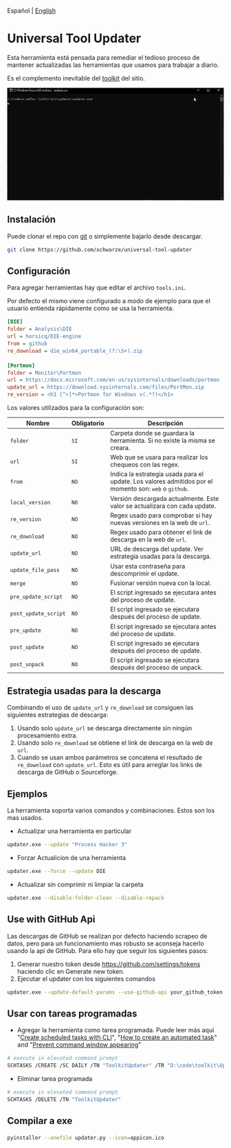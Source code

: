 Español | [English](README.md)

# Universal Tool Updater

Esta herramienta está pensada para remediar el tedioso proceso de mantener actualizadas las herramientas que usamos para trabajar a diario.

Es el complemento inevitable del [toolkit](https://github.com/indetectables-net/toolkit) del sitio.

![](assets/demo.gif)

## Instalación

Puede clonar el repo con [git](https://git-scm.com/download/win) o simplemente bajarlo desde descargar.

```bash
git clone https://github.com/xchwarze/universal-tool-updater
```

## Configuración

Para agregar herramientas hay que editar el archivo `tools.ini`.

Por defecto el mismo viene configurado a modo de ejemplo para que el usuario entienda rápidamente como se usa la herramienta.

```ini
[DIE]
folder = Analysis\DIE
url = horsicq/DIE-engine
from = github
re_download = die_win64_portable_(?:\S+).zip

[Portmon]
folder = Monitor\Portmon
url = https://docs.microsoft.com/en-us/sysinternals/downloads/portmon
update_url = https://download.sysinternals.com/files/PortMon.zip
re_version = <h1 [^>]*>Portmon for Windows v(.*?)</h1>
```

Los valores utilizados para la configuración son:

| Nombre               | Obligatorio | Descripción                                                                                            |
|----------------------|-------------|--------------------------------------------------------------------------------------------------------|
| `folder`             | `SI`        | Carpeta donde se guardara la herramienta. Si no existe la misma se creara.                             |
| `url`                | `SI`        | Web que se usara para realizar los chequeos con las regex.                                             |
| `from`               | `NO`        | Indica la estrategia usada para el update. Los valores admitidos por el momento son: `web` o `github`. |
| `local_version`      | `NO`        | Versión descargada actualmente. Este valor se actualizara con cada update.                             |
| `re_version`         | `NO`        | Regex usado para comprobar si hay nuevas versiones en la web de `url`.                                 |
| `re_download`        | `NO`        | Regex usado para obtener el link de descarga en la web de `url`.                                       |
| `update_url`         | `NO`        | URL de descarga del update. Ver estrategia usadas para la descarga.                                    |
| `update_file_pass`   | `NO`        | Usar esta contraseña para descomprimir el update.                                                      |
| `merge`              | `NO`        | Fusionar versión nueva con la local.                                                                   |
| `pre_update_script`  | `NO`        | El script ingresado se ejecutara antes del proceso de update.                                          |
| `post_update_script` | `NO`        | El script ingresado se ejecutara después del proceso de update.                                        |
| `pre_update`         | `NO`        | El script ingresado se ejecutara antes del proceso de update.                                          |
| `post_update`        | `NO`        | El script ingresado se ejecutara después del proceso de update.                                        |
| `post_unpack`        | `NO`        | El script ingresado se ejecutara después del proceso de unpack.                                        |

## Estrategia usadas para la descarga

Combinando el uso de `update_url` y `re_download` se consiguen las siguientes estrategias de descarga:

1. Usando solo `update_url` se descarga directamente sin ningún procesamiento extra.
2. Usando solo `re_download` se obtiene el link de descarga en la web de `url`.
3. Cuando se usan ambos parámetros se concatena el resultado de `re_download` con `update_url`.
Esto es útil para arreglar los links de descarga de GitHub o Sourceforge.

## Ejemplos

La herramienta soporta varios comandos y combinaciones. Estos son los mas usados.

* Actualizar una herramienta en particular

```bash
updater.exe --update "Process Hacker 3"
```

* Forzar Actualicion de una herramienta

```bash
updater.exe --force --update DIE
```

* Actualizar sin comprimir ni limpiar la carpeta

```bash
updater.exe --disable-folder-clean --disable-repack
```

## Use with GitHub Api

Las descargas de GitHub se realizan por defecto haciendo scrapeo de datos, pero para un funcionamiento mas robusto se aconseja hacerlo usando la api de GitHub.
Para ello hay que seguir los siguientes pasos:

1. Generar nuestro token desde https://github.com/settings/tokens haciendo clic en Generate new token. 
2. Ejecutar el updater con los siguientes comandos

```bash
updater.exe --update-default-params --use-github-api your_github_token
```

## Usar con tareas programadas

* Agregar la herramienta como tarea programada. Puede leer más aquí
"[Create scheduled tasks with CLI](https://www.windowscentral.com/how-create-task-using-task-scheduler-command-prompt)", 
"[How to create an automated task](https://www.windowscentral.com/how-create-automated-task-using-task-scheduler-windows-10)" and 
"[Prevent command window appearing](https://pureinfotech.com/prevent-command-window-appearing-scheduled-tasks-windows-10/)"

```bash
# execute in elevated command prompt
SCHTASKS /CREATE /SC DAILY /TN "ToolkitUpdater" /TR "D:\code\toolkit\Updater\custom-task.bat" /ST 14:00
```

* Eliminar tarea programada

```bash
# execute in elevated command prompt
SCHTASKS /DELETE /TN "ToolkitUpdater"
```

## Compilar a exe

```bash
pyinstaller --onefile updater.py --icon=appicon.ico
```
